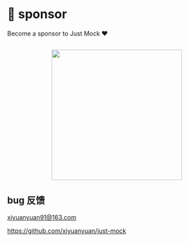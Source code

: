 # :see_no_evil: sponsor

Become a sponsor to Just Mock :heart:

##

<img src="/images/more/donate.jpg" width="300px" style="vertical-align: top;margin: auto;display: block;">


## bug 反馈

xiyuanyuan91@163.com

https://github.com/xiyuanyuan/just-mock
